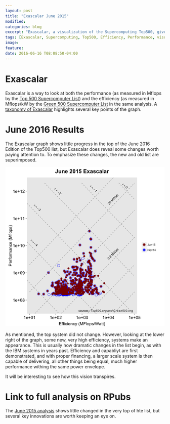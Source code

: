 ```yaml
---
layout: post
title: "Exascalar June 2015"
modified: 
categories: blog
excerpt: "Exascalar, a visualization of the Supercomputing Top500, give insight into the scale and efficiency in supercomputing leardership."
tags: [Exascalar, Supercomputing, Top500, Efficiency, Performance, visualization]
image:
feature:
date: 2016-06-16 T08:08:50-04:00
---
```


# Exascalar   
Exascalar is a way to look at both the performance (as measured in Mflops by the [Top 500 Supercomputer List](http://www.top500.org)) and the efficiency (as measured in Mflops/kW by the [Green 500 Supercomputer List](http://www.green500.org) in the same analysis.  A [taxonomy of Exascalar](http://www.datacenterknowledge.com/archives/2013/01/28/the-taxonomy-of-exascalar/) highlights several key points of the graph. 


# June 2016 Results    

The Exascalar graph shows little progress in the top of the June 2016 Edition of the Top500 list, but Exascalar does reveal some changes worth paying attention to. To emphasize these changes, the new and old list are superimposed.   

![center](/figures/2016-09-16-Exascalar-June-2015/unnamed-chunk-3-1.png) 


As mentioned, the top system did not change. However, looking at the lower right of the graph, some new, very high efficiency, systems make an appearance. This is usually how dramatic changes in the list begin, as with the IBM systems in years past. Efficiency and capabliyt are first demonstrated, and with proper financing, a larger scale system is then capable of delivering, all other things being equal, much higher performance withing the same power envelope.    

It will be interesting to see how this vision transpires.   

# Link to full analysis on RPubs 

The [June 2015 analysis](https://rpubs.com/ww44ss/Jun2015Exascalar) shows little changed in the very top of hte list, but several key innovations are worth keeping an eye on. 
